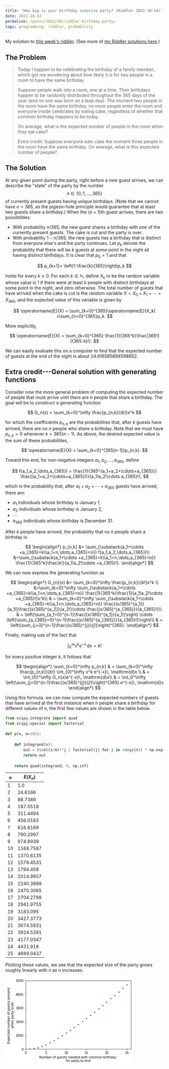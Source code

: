 ```yaml
---
title: 'How big is your birthday surprise party? (Riddler 2022-10-14)'
date: 2022-10-14
permalink: /posts/2022/10/riddler-birthday-party/
tags: programming, riddler, probability
---
```


<script type="text/javascript" async
  src="https://cdn.mathjax.org/mathjax/latest/MathJax.js?config=TeX-MML-AM_CHTML">
</script>

My solution to [this week's riddler](https://fivethirtyeight.com/features/can-you-salvage-your-rug/). (See more of [my Riddler solutions here](/riddlers).)

## The Problem
> Today I happen to be celebrating the birthday of a family member, which got me wondering about how likely it is for two people in a room to have the same birthday.
>
> Suppose people walk into a room, one at a time. Their birthdays happen to be randomly distributed throughout the 365 days of the year (and no one was born on a leap day). The moment two people in the room have the same birthday, no more people enter the room and everyone inside celebrates by eating cake, regardless of whether that common birthday happens to be today.
>
> On average, what is the expected number of people in the room when they eat cake?
>
> _Extra credit_: Suppose everyone eats cake the moment three people in the room have the same birthday. On average, what is this expected number of people?

## The Solution
At any given point during the party, right before a new guest arrives, we can describe the "state" of the party by the number $$n\in\{0,1,\dots,365\}$$ of currently present guests having unique birthdays. (Note that we cannot have $n>365$, as the pigeon-hole principle would guarantee that at least two guests share a birthday.) When the $(n+1)$th guest arrives, there are two possibilities:
 - With probability $n/365$, the new guest shares a birthday with one of the currently present guests. The cake is cut and the party is over.
 - With probability $1-n/365$, the new guests has a birthday that is distinct from everyone else's and the party continues.
Let $p_k$ denote the probability that there will be $k$ guests at some point in the night all having distinct birthdays. It is clear that $p_0=1$ and that

$$
p_{k+1}= \left(1-\frac{k}{365}\right)p_k
$$

holds for every $k\geq0$. For each $k\in\mathbb{N}$, define $X_k$ to be the random variable whose value is $1$ if there were at least $k$ people with distinct birthdays at some point in the night, and zero otherwise. The total number of guests that have arrived when the cake is cut is the random variable $X=X_0+X_1+\cdots+X_{365}$, and the expected value of this variable is given by

$$
\operatorname{E}(X) = \sum_{k=0}^{365}\operatorname{E}(X_k)  =\sum_{n=0}^{365}p_k.
$$

More explicitly,

$$
\operatorname{E}(X) = \sum_{k=0}^{365} \frac{1}{365^k}\frac{365!}{(365-k)!}.
$$

We can easily evaluate this on a computer to find that the expected number of guests at the end of the night is about 24.616585894598852.


## Extra credit---General solution with generating functions
Consider now the more general problem of computing the expected number of people that must arrive until there are $n$ people that share a birthday. The goal will be to construct a generating function

$$
G_n(x) = \sum_{k=0}^\infty \frac{p_{n,k}}{k!}x^k
$$

for which the coefficients $p_{n,k}$ are the probabilities that, after $k$ guests have arrived, there are no $n$ people who share a birthday. Note that we must have $p_{n,k} = 0$ whenever $k >365(n-1)$. As above, the desired expected value is the sum of these probabilities,

$$
\operatorname{E}(X) = \sum_{k=0}^{365(n-1)}p_{n,k}.
$$

Toward this end, for non-negative integers $a_1,a_2,\dots,a_{365}$, define

$$
f(a_1,a_2,\dots,a_{365}) = \frac{1}{365^{a_1+a_2+\cdots+a_{365}}} \frac{(a_1+a_2+\cdots+a_{365})!}{a_1!a_2!\cdots a_{365}!},
$$

which is the probability that, after $a_1+a_2+\cdots +a_{365}$ guests have arrived, there are:
 - $a_1$ individuals whose birthday is January 1,
 - $a_2$ individuals whose birthday is January 2,
 - $\cdots$
 - $a_{365}$ individuals whose birthday is December 31.

After $k$ people have arrived, the probability that no $n$ people share a birthday is

$$
\begin{align*}
p_{n,k}
&= \sum_{\substack{a_1+\cdots +a_{365}=k\\a_1<n,\dots,a_{365}<n}} f(a_1,a_2,\dots,a_{365})\\
&=\sum_{\substack{a_1+\cdots +a_{365}=k\\a_1<n,\dots,a_{365}<n}} \frac{1}{365^k}\frac{k!}{a_1!a_2!\cdots +a_{365}!}.
\end{align*}
$$

We can now express the generating function as

$$
\begin{align*}
G_{n}(x)
&= \sum_{k=0}^\infty \frac{p_{n,k}}{k!}x^k \\
&=\sum_{k=0}^\infty \sum_{\substack{a_1+\cdots +a_{365}=k\\a_1<n,\dots,a_{365}<n}} \frac{1}{365^k}\frac{1}{a_1!a_2!\cdots +a_{365}!}x^k\\
& = \sum_{k=0}^\infty \sum_{\substack{a_1+\cdots +a_{365}=k\\a_1<n,\dots,a_{365}<n}} \frac{(x/365)^{a_1}}{a_1!}\frac{(x/365)^{a_2}}{a_2!}\cdots \frac{(x/365)^{a_{365}}}{a_{365}!}\\
& = \left(\sum_{a_1=0}^{n-1}\frac{(x/365)^{a_1}}{a_1!}\right)
\cdots \left(\sum_{a_{365}=0}^{n-1}\frac{(x/365)^{a_{365}}}{a_{365}!}\right)\\
& = \left(\sum_{j=0}^{n-1}\frac{(x/365)^{j}}{j!}\right)^{365}.
\end{align*}
$$

Finally, making use of the fact that

$$
\int_{0}^\infty x^k e^{-x}\, \mathrm{d}x = k!
$$

for every positive integer $k$, it follows that

$$
\begin{align*}
\sum_{k=0}^\infty p_{n,k}
& = \sum_{k=0}^\infty \frac{p_{n,k}}{k!} \int_{0}^\infty x^k e^{-x}\, \mathrm{d}x \\
& = \int_{0}^\infty G_n(x)e^{-x}\, \mathrm{d}x\\
& = \int_0^\infty \left(\sum_{j=0}^{n-1}\frac{(x/365)^{j}}{j!}\right)^{365} e^{-x}\, \mathrm{d}x
\end{align*}
$$


Using this formula, we can now compute the expected numbers of guests that have arrived at the first instance when $n$ people share a birthday for different values of $n$, the first few values are shown in the table below.

```python
from scipy.integrate import quad
from scipy.special import factorial

def p(n, m=365):

    def integrand(x):
        out = (sum((x/m)**j / factorial(j) for j in range(n)) * np.exp(-x/m))** m
        return out

    return quad(integrand, 0, np.inf)
```

| $n$ | $E(X_n)$|
|--|-------|
|1|1.0|
|2|24.6166|
|3|88.7389|
|4|187.0518|
|5|311.4494|
|6|456.0163|
|7|616.6169|
|8|790.2997|
|9|974.8939|
|10|1168.7567|
|11|1370.6135|
|12|1579.4531|
|13|1794.459|
|14|2014.9607|
|15|2240.3999|
|16|2470.3065|
|17|2704.2798|
|18|2941.9755|
|19|3183.095|
|20|3427.3773|
|21|3674.5931|
|22|3924.5391|
|23|4177.0347|
|24|4431.918|
|25|4689.0437|


Plotting these values, we see that the expected size of the party grows roughly linearly with $n$ as $n$ increases.

![Expected size of party the first time when there are n people who share a birthday.](/images/riddler-birthday-surprise.png)
